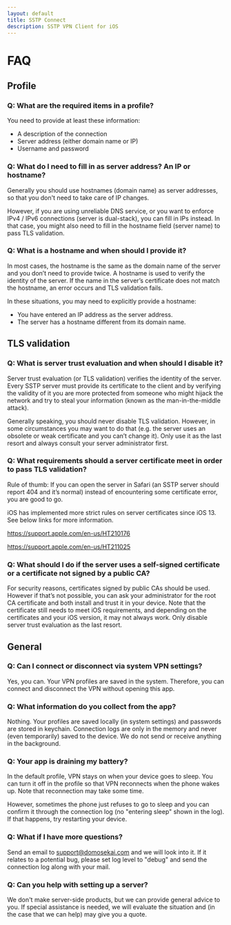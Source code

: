 ```yaml
---
layout: default
title: SSTP Connect
description: SSTP VPN Client for iOS
---
```


# FAQ

## Profile

### Q: What are the required items in a profile?

You need to provide at least these information:
  - A description of the connection
  - Server address (either domain name or IP)
  - Username and password

### Q: What do I need to fill in as server address? An IP or hostname?

Generally you should use hostnames (domain name) as server addresses, so that you don't need to take care of IP changes.

However, if you are using unreliable DNS service, or you want to enforce IPv4 / IPv6 connections (server is dual-stack), you can fill in IPs instead. 
In that case, you might also need to fill in the hostname field (server name) to pass TLS validation.

### Q: What is a hostname and when should I provide it?

In most cases, the hostname is the same as the domain name of the server and you don’t need to provide twice. A hostname is used to verify the identity of the server. If the name in the server’s certificate does not match the hostname, an error occurs and TLS validation fails.

In these situations, you may need to explicitly provide a hostname:
  - You have entered an IP address as the server address.
  - The server has a hostname different from its domain name.

## TLS validation

### Q: What is server trust evaluation and when should I disable it?

Server trust evaluation (or TLS validation) verifies the identity of the server. Every SSTP server must provide its certificate to the client and by verifying the validity of it you are more protected from someone who might hijack the network and try to steal your information (known as the man-in-the-middle attack).

Generally speaking, you should never disable TLS validation. However, in some circumstances you may want to do that (e.g. the server uses an obsolete or weak certificate and you can’t change it). Only use it as the last resort and always consult your server administrator first.

### Q: What requirements should a server certificate meet in order to pass TLS validation?

Rule of thumb: If you can open the server in Safari (an SSTP server should report 404 and it’s normal) instead of encountering some certificate error, you are good to go.

iOS has implemented more strict rules on server certificates since iOS 13. See below links for more information.

https://support.apple.com/en-us/HT210176

https://support.apple.com/en-us/HT211025

### Q: What should I do if the server uses a self-signed certificate or a certificate not signed by a public CA?

For security reasons, certificates signed by public CAs should be used. However if that’s not possible, you can ask your administrator for the root CA certificate and both install and trust it in your device. Note that the certificate still needs to meet iOS requirements, and depending on the certificates and your iOS version, it may not always work. Only disable server trust evaluation as the last resort.

## General

### Q: Can I connect or disconnect via system VPN settings?

Yes, you can. Your VPN profiles are saved in the system. Therefore, you can connect and disconnect the VPN without opening this app.

### Q: What information do you collect from the app?

Nothing. Your profiles are saved locally (in system settings) and passwords are stored in keychain. Connection logs are only in the memory and never (even temporarily) saved to the device. We do not send or receive anything in the background.

### Q: Your app is draining my battery?

In the default profile, VPN stays on when your device goes to sleep. You can turn it off in the profile so that VPN reconnects when the phone wakes up. Note that reconnection may take some time.

However, sometimes the phone just refuses to go to sleep and you can confirm it through the connection log (no "entering sleep" shown in the log). If that happens, try restarting your device.

### Q: What if I have more questions?

Send an email to support@domosekai.com and we will look into it. 
If it relates to a potential bug, please set log level to "debug" and send the connection log along with your mail.

### Q: Can you help with setting up a server?

We don't make server-side products, but we can provide general advice to you. 
If special assistance is needed, we will evaluate the situation and (in the case that we can help) may give you a quote.
